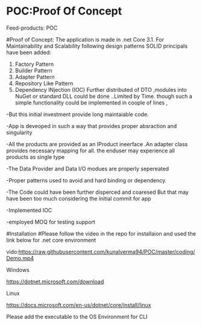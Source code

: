 # POC:Proof Of Concept
Feed-products: POC



#Proof of Concept:
The application is made in .net Core 3.1.
For Maintainability and Scalability following design  patterns SOLID principals have been added:
1.	Factory Pattern
2.	Builder Pattern
3. Adapter Pattern
5.	Repository Like Pattern
6. Dependency INjection (IOC)
Further distributed of DTO ,modules into NuGet or standard DLL could be done ..Limited by Time.
though such a simple functionality could be implemented in  coople of lines ,

-But this initial investment provide long maintaiable  code.

-App is deveoped in such a way that provides proper absraction and singularity

-All the products are provided as an IProduct ineerface .An adapter class provides necessary mapping for all.
the enduser may experience all products as single type

-The Data Provider and Data I/O  modues are properly sepereated

-Proper patterns used to avoid and hard binding or dependency.

-The Code could have been further disperced and coaresed But that may have been too much 
considering the initial commit for app
 
 -Implemented IOC
 
 -employed MOQ for testing support

#Installation 
 #Please follow the video in the repo for installaion and used the link below for .net core environment
 
 vido:https://raw.githubusercontent.com/kunalverma94/POC/master/coding/Demo.mp4
 
 
Windows

https://dotnet.microsoft.com/download


Linux

https://docs.microsoft.com/en-us/dotnet/core/install/linux

Please add the executable to the OS Environment  for CLI


#




